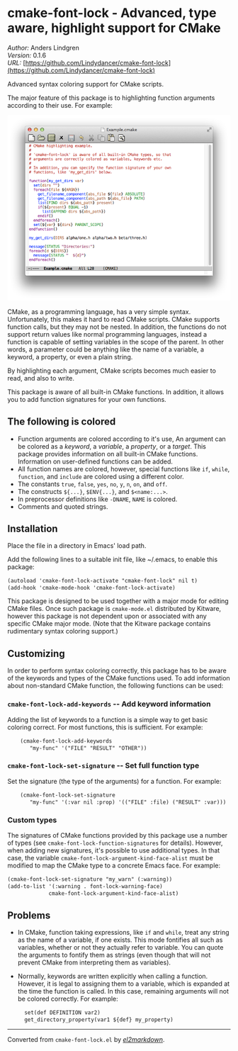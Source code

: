 # cmake-font-lock - Advanced, type aware, highlight support for CMake

*Author:* Anders Lindgren<br>
*Version:* 0.1.6<br>
*URL:* [https://github.com/Lindydancer/cmake-font-lock](https://github.com/Lindydancer/cmake-font-lock)<br>

Advanced syntax coloring support for CMake scripts.

The major feature of this package is to highlighting function
arguments according to their use. For example:

![Example CMake script](doc/demo.png)

CMake, as a programming language, has a very simple syntax.
Unfortunately, this makes it hard to read CMake scripts. CMake
supports function calls, but they may not be nested. In addition,
the functions do not support return values like normal programming
languages, instead a function is capable of setting variables in
the scope of the parent. In other words, a parameter could be
anything like the name of a variable, a keyword, a property, or
even a plain string.

By highlighting each argument, CMake scripts becomes much easier to
read, and also to write.

This package is aware of all built-in CMake functions. In addition,
it allows you to add function signatures for your own functions.

## The following is colored

* Function arguments are colored according to it's use, An argument
  can be colored as a *keyword*, a *variable*, a *property*, or a
  *target*. This package provides information on all built-in CMake
  functions. Information on user-defined functions can be added.
* All function names are colored, however, special functions like
  `if`, `while`, `function`, and `include` are colored using a
  different color.
* The constants `true`, `false`, `yes`, `no`, `y`, `n`, `on`, and
  `off`.
* The constructs `${...}`, `$ENV{...}`, and `$<name:...>`.
* In preprocessor definitions like `-DNAME`, `NAME` is colored.
* Comments and quoted strings.


## Installation

Place the file in a directory in Emacs' load path.

Add the following lines to a suitable init file, like ~/.emacs, to
enable this package:

    (autoload 'cmake-font-lock-activate "cmake-font-lock" nil t)
    (add-hook 'cmake-mode-hook 'cmake-font-lock-activate)

This package is designed to be used together with a major mode for
editing CMake files. Once such package is `cmake-mode.el`
distributed by Kitware, however this package is not dependent upon
or associated with any specific CMake major mode. (Note that the
Kitware package contains rudimentary syntax coloring support.)

## Customizing

In order to perform syntax coloring correctly, this package has to
be aware of the keywords and types of the CMake functions used. To
add information about non-standard CMake function, the following
functions can be used:

### `cmake-font-lock-add-keywords` -- Add keyword information

Adding the list of keywords to a function is a simple way to get
basic coloring correct. For most functions, this is sufficient.
For example:

        (cmake-font-lock-add-keywords
           "my-func" '("FILE" "RESULT" "OTHER"))

### `cmake-font-lock-set-signature` -- Set full function type

Set the signature (the type of the arguments) for a function. For
example:

        (cmake-font-lock-set-signature
           "my-func" '(:var nil :prop) '(("FILE" :file) ("RESULT" :var)))

### Custom types

The signatures of CMake functions provided by this package use a
number of types (see `cmake-font-lock-function-signatures`
for details). However, when adding new signatures, it's possible to
use additional types. In that case, the variable
`cmake-font-lock-argument-kind-face-alist` must be modified
to map the CMake type to a concrete Emacs face. For example:

    (cmake-font-lock-set-signature "my_warn" (:warning))
    (add-to-list '(:warning . font-lock-warning-face)
                 cmake-font-lock-argument-kind-face-alist)


## Problems

* In CMake, function taking expressions, like `if` and `while`,
  treat any string as the name of a variable, if one exists. This
  mode fontifies all such as variables, whether or not they
  actually refer to variable. You can quote the arguments to
  fontify them as strings (even though that will not prevent CMake
  from interpreting them as variables).
* Normally, keywords are written explicitly when calling a
  function. However, it is legal to assigning them to a variable,
  which is expanded at the time the function is called. In this
  case, remaining arguments will not be colored correctly. For
  example:

        set(def DEFINITION var2)
        get_directory_property(var1 ${def} my_property)


---
Converted from `cmake-font-lock.el` by [*el2markdown*](https://github.com/Lindydancer/el2markdown).
